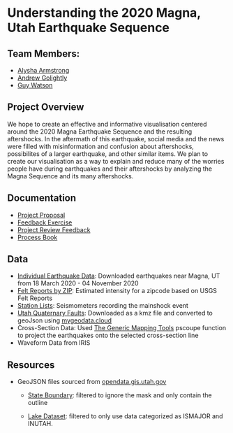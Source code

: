 # Understanding the 2020 Magna, Utah Earthquake Sequence

## Team Members:
- [Alysha Armstrong](mailto:alysha.armstrong@utah.edu "alysha.armstrong@utah.edu")
- [Andrew Golightly](mailto:andrew.golightly@utah.edu "andrew.golightly@utah.edu")
- [Guy Watson](mailto:guy.watson@utah.edu "guy.watson@utah.edu")

## Project Overview
We hope to create an effective and informative visualisation centered around the 2020 Magna Earthquake Sequence and the resulting aftershocks. In the aftermath of this earthquake, social media and the news were filled with misinformation and confusion about aftershocks, possibilites of a larger earthquake, and other similar items. We plan to create our visualisation as a way to explain and reduce many of the worries people have during earthquakes and their aftershocks by analyzing the Magna Sequence and its many aftershocks. 

## Documentation
- [Project Proposal](./Documentation/MagnaEarthquakeProject.pdf)
- [Feedback Exercise](./Documentation/feedback_exercise.md)
- [Project Review Feedback](./Documentation/TAMeeting11-18-20.md)
- [Process Book](./Documentation/ProcessBook.pdf)

## Data
- [Individual Earthquake Data](https://earthquake.usgs.gov/earthquakes/search/): Downloaded earthquakes near Magna, UT from 18 March 2020 - 04 November 2020
- [Felt Reports by ZIP](https://earthquake.usgs.gov/earthquakes/eventpage/uu60363602/dyfi/intensity): Estimated intensity for a zipcode based on USGS Felt Reports
- [Station Lists](https://earthquake.usgs.gov/earthquakes/eventpage/uu60363602/shakemap/intensity): Seismometers recording the mainshock event
- [Utah Quaternary Faults](https://geology.utah.gov/apps/qfaults/): Downloaded as a kmz file and converted to geoJson using [mygeodata.cloud](https://mygeodata.cloud/converter/kmz-to-json)
- Cross-Section Data: Used [The Generic Mapping Tools](https://www.soest.hawaii.edu/gmt/) pscoupe function to project the earthquakes onto the selected cross-section line
- Waveform Data from IRIS

## Resources
- GeoJSON files sourced from [opendata.gis.utah.gov](https://opendata.gis.utah.gov)
  - [State Boundary](https://opendata.gis.utah.gov/datasets/utah-state-boundary): filtered to ignore the mask and only contain the outline
  
  - [Lake Dataset](https://opendata.gis.utah.gov/datasets/utah-lakes-nhd): filtered to only use data categorized as ISMAJOR and INUTAH. 
